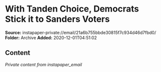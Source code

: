 # With Tanden Choice, Democrats Stick it to Sanders Voters

**Source:** instapaper-private://email/21a6b755bbde30815f7c934d46d7fbd0/
**Folder:** Archive
**Added:** 2020-12-01T04:51:02




## Content
*Private content from instapaper_email*
